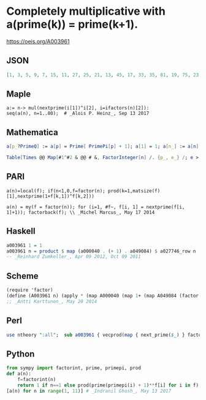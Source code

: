 # Completely multiplicative with a\(prime\(k\)\) \= prime\(k\+1\)\.
https://oeis.org/A003961
## JSON
```JSON
[1, 3, 5, 9, 7, 15, 11, 27, 25, 21, 13, 45, 17, 33, 35, 81, 19, 75, 23, 63, 55, 39, 29, 135, 49, 51, 125, 99, 31, 105, 37, 243, 65, 57, 77, 225, 41, 69, 85, 189, 43, 165, 47, 117, 175, 87, 53, 405, 121, 147, 95, 153, 59, 375, 91, 297, 115, 93, 61, 315, 67, 111, 275, 729, 119]
```
## Maple
```Maple
a:= n-> mul(nextprime(i[1])^i[2], i=ifactors(n)[2]):
seq(a(n), n=1..80);  # _Alois P. Heinz_, Sep 13 2017
```
## Mathematica
```Mathematica
a[p_?PrimeQ] := a[p] = Prime[ PrimePi[p] + 1]; a[1] = 1; a[n_] := a[n] = Times @@ (a[#1]^#2& @@@ FactorInteger[n]); Table[a[n], {n, 1, 65}] (* _Jean-François Alcover_, Dec 01 2011, updated Sep 20 2019 *)
```
```Mathematica
Table[Times @@ Map[#1^#2 & @@ # &, FactorInteger[n] /. {p_, e_} /; e > 0 :> {Prime[PrimePi@ p + 1], e}] - Boole[n == 1], {n, 65}] (* _Michael De Vlieger_, Mar 24 2017 *)
```
## PARI
```PARI
a(n)=local(f); if(n<1,0,f=factor(n); prod(k=1,matsize(f)[1],nextprime(1+f[k,1])^f[k,2]))
```
```PARI
a(n) = my(f = factor(n)); for (i=1, #f~, f[i, 1] = nextprime(f[i, 1]+1)); factorback(f); \\ _Michel Marcus_, May 17 2014
```
## Haskell
```Haskell
a003961 1 = 1
a003961 n = product $ map (a000040 . (+ 1) . a049084) $ a027746_row n
-- _Reinhard Zumkeller_, Apr 09 2012, Oct 09 2011
```
## Scheme
```Scheme
(require 'factor)
(define (A003961 n) (apply * (map A000040 (map 1+ (map A049084 (factor n))))))
;; _Antti Karttunen_, May 20 2014
```
## Perl
```Perl
use ntheory ":all";  sub a003961 { vecprod(map { next_prime($_) } factor(shift)); }  # _Dana Jacobsen_, Mar 06 2016
```
## Python
```Python
from sympy import factorint, prime, primepi, prod
def a(n):
    f=factorint(n)
    return 1 if n==1 else prod(prime(primepi(i) + 1)**f[i] for i in f)
[a(n) for n in range(1, 11)] # _Indranil Ghosh_, May 13 2017
```
